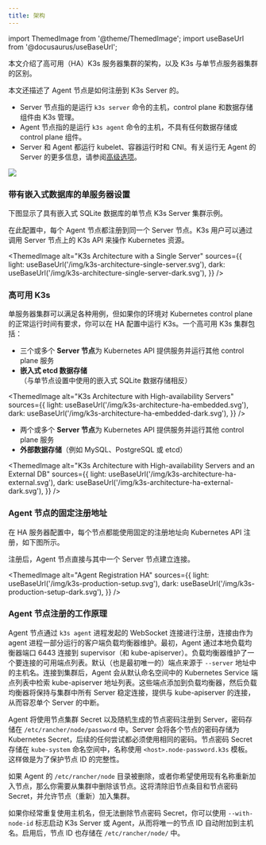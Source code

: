 ```yaml
---
title: 架构
---
```


import ThemedImage from '@theme/ThemedImage';
import useBaseUrl from '@docusaurus/useBaseUrl';

本文介绍了高可用（HA）K3s 服务器集群的架构，以及 K3s 与单节点服务器集群的区别。

本文还描述了 Agent 节点是如何注册到 K3s Server 的。

* Server 节点指的是运行 `k3s server` 命令的主机，control plane 和数据存储组件由 K3s 管理。
* Agent 节点指的是运行 `k3s agent` 命令的主机，不具有任何数据存储或 control plane 组件。
* Server 和 Agent 都运行 kubelet、容器运行时和 CNI。有关运行无 Agent 的 Server 的更多信息，请参阅[高级选项](./advanced.md#运行无-agent-的-server实验性)。

![](/img/how-it-works-k3s-revised.svg)

### 带有嵌入式数据库的单服务器设置

下图显示了具有嵌入式 SQLite 数据库的单节点 K3s Server 集群示例。

在此配置中，每个 Agent 节点都注册到同一个 Server 节点。K3s 用户可以通过调用 Server 节点上的 K3s API 来操作 Kubernetes 资源。

<ThemedImage
alt="K3s Architecture with a Single Server"
sources={{
light: useBaseUrl('/img/k3s-architecture-single-server.svg'),
dark: useBaseUrl('/img/k3s-architecture-single-server-dark.svg'),
}}
/>

### 高可用 K3s

单服务器集群可以满足各种用例，但如果你的环境对 Kubernetes control plane 的正常运行时间有要求，你可以在 HA 配置中运行 K3s。一个高可用 K3s 集群包括：

<Tabs>
<TabItem value="嵌入式数据库">

* 三个或多个 **Server 节点**为 Kubernetes API 提供服务并运行其他 control plane 服务
* **嵌入式 etcd 数据存储**（与单节点设置中使用的嵌入式 SQLite 数据存储相反）


<ThemedImage
alt="K3s Architecture with High-availability Servers"
sources={{
light: useBaseUrl('/img/k3s-architecture-ha-embedded.svg'),
dark: useBaseUrl('/img/k3s-architecture-ha-embedded-dark.svg'),
}} />

</TabItem>
<TabItem value="外部数据库">

* 两个或多个 **Server 节点**为 Kubernetes API 提供服务并运行其他 control plane 服务
* **外部数据存储**（例如 MySQL、PostgreSQL 或 etcd）

<ThemedImage
alt="K3s Architecture with High-availability Servers and an External DB"
sources={{
light: useBaseUrl('/img/k3s-architecture-ha-external.svg'),
dark: useBaseUrl('/img/k3s-architecture-ha-external-dark.svg'),
}} />

</TabItem>
</Tabs>

### Agent 节点的固定注册地址

在 HA 服务器配置中，每个节点都能使用固定的注册地址向 Kubernetes API 注册，如下图所示。

注册后，Agent 节点直接与其中一个 Server 节点建立连接。

<ThemedImage
alt="Agent Registration HA"
sources={{
light: useBaseUrl('/img/k3s-production-setup.svg'),
dark: useBaseUrl('/img/k3s-production-setup-dark.svg'),
}}
/>

### Agent 节点注册的工作原理

Agent 节点通过 `k3s agent` 进程发起的 WebSocket 连接进行注册，连接由作为 agent 进程一部分运行的客户端负载均衡器维护。最初，Agent 通过本地负载均衡器端口 6443 连接到 supervisor（和 kube-apiserver）。负载均衡器维护了一个要连接的可用端点列表。默认（也是最初唯一的）端点来源于 `--server` 地址中的主机名。连接到集群后，Agent 会从默认命名空间中的 Kubernetes Service 端点列表中检索 kube-apiserver 地址列表。这些端点添加到负载均衡器，然后负载均衡器将保持与集群中所有 Server 稳定连接，提供与 kube-apiserver 的连接，从而容忍单个 Server 的中断。

Agent 将使用节点集群 Secret 以及随机生成的节点密码注册到 Server，密码存储在 `/etc/rancher/node/password` 中。Server 会将各个节点的密码存储为 Kubernetes Secret，后续的任何尝试都必须使用相同的密码。节点密码 Secret 存储在 `kube-system` 命名空间中，名称使用 `<host>.node-password.k3s` 模板。这样做是为了保护节点 ID 的完整性。

如果 Agent 的 `/etc/rancher/node` 目录被删除，或者你希望使用现有名称重新加入节点，那么你需要从集群中删除该节点。这将清除旧节点条目和节点密码 Secret，并允许节点（重新）加入集群。

如果你经常重复使用主机名，但无法删除节点密码 Secret，你可以使用 `--with-node-id` 标志启动 K3s Server 或 Agent，从而将唯一的节点 ID 自动附加到主机名。启用后，节点 ID 也存储在 `/etc/rancher/node/` 中。
